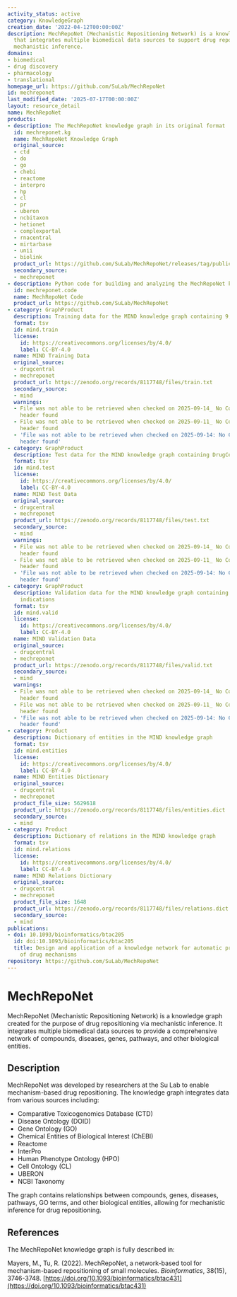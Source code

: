```yaml
---
activity_status: active
category: KnowledgeGraph
creation_date: '2022-04-12T00:00:00Z'
description: MechRepoNet (Mechanistic Repositioning Network) is a knowledge graph
  that integrates multiple biomedical data sources to support drug repositioning via
  mechanistic inference.
domains:
- biomedical
- drug discovery
- pharmacology
- translational
homepage_url: https://github.com/SuLab/MechRepoNet
id: mechreponet
last_modified_date: '2025-07-17T00:00:00Z'
layout: resource_detail
name: MechRepoNet
products:
- description: The MechRepoNet knowledge graph in its original format
  id: mechreponet.kg
  name: MechRepoNet Knowledge Graph
  original_source:
  - ctd
  - do
  - go
  - chebi
  - reactome
  - interpro
  - hp
  - cl
  - pr
  - uberon
  - ncbitaxon
  - hetionet
  - complexportal
  - rnacentral
  - mirtarbase
  - unii
  - biolink
  product_url: https://github.com/SuLab/MechRepoNet/releases/tag/publication
  secondary_source:
  - mechreponet
- description: Python code for building and analyzing the MechRepoNet knowledge graph
  id: mechreponet.code
  name: MechRepoNet Code
  product_url: https://github.com/SuLab/MechRepoNet
- category: GraphProduct
  description: Training data for the MIND knowledge graph containing 9,651,040 edges
  format: tsv
  id: mind.train
  license:
    id: https://creativecommons.org/licenses/by/4.0/
    label: CC-BY-4.0
  name: MIND Training Data
  original_source:
  - drugcentral
  - mechreponet
  product_url: https://zenodo.org/records/8117748/files/train.txt
  secondary_source:
  - mind
  warnings:
  - File was not able to be retrieved when checked on 2025-09-14_ No Content-Length
    header found
  - File was not able to be retrieved when checked on 2025-09-11_ No Content-Length
    header found
  - 'File was not able to be retrieved when checked on 2025-09-14: No Content-Length
    header found'
- category: GraphProduct
  description: Test data for the MIND knowledge graph containing DrugCentral indications
  format: tsv
  id: mind.test
  license:
    id: https://creativecommons.org/licenses/by/4.0/
    label: CC-BY-4.0
  name: MIND Test Data
  original_source:
  - drugcentral
  - mechreponet
  product_url: https://zenodo.org/records/8117748/files/test.txt
  secondary_source:
  - mind
  warnings:
  - File was not able to be retrieved when checked on 2025-09-14_ No Content-Length
    header found
  - File was not able to be retrieved when checked on 2025-09-11_ No Content-Length
    header found
  - 'File was not able to be retrieved when checked on 2025-09-14: No Content-Length
    header found'
- category: GraphProduct
  description: Validation data for the MIND knowledge graph containing DrugCentral
    indications
  format: tsv
  id: mind.valid
  license:
    id: https://creativecommons.org/licenses/by/4.0/
    label: CC-BY-4.0
  name: MIND Validation Data
  original_source:
  - drugcentral
  - mechreponet
  product_url: https://zenodo.org/records/8117748/files/valid.txt
  secondary_source:
  - mind
  warnings:
  - File was not able to be retrieved when checked on 2025-09-14_ No Content-Length
    header found
  - File was not able to be retrieved when checked on 2025-09-11_ No Content-Length
    header found
  - 'File was not able to be retrieved when checked on 2025-09-14: No Content-Length
    header found'
- category: Product
  description: Dictionary of entities in the MIND knowledge graph
  format: tsv
  id: mind.entities
  license:
    id: https://creativecommons.org/licenses/by/4.0/
    label: CC-BY-4.0
  name: MIND Entities Dictionary
  original_source:
  - drugcentral
  - mechreponet
  product_file_size: 5629618
  product_url: https://zenodo.org/records/8117748/files/entities.dict
  secondary_source:
  - mind
- category: Product
  description: Dictionary of relations in the MIND knowledge graph
  format: tsv
  id: mind.relations
  license:
    id: https://creativecommons.org/licenses/by/4.0/
    label: CC-BY-4.0
  name: MIND Relations Dictionary
  original_source:
  - drugcentral
  - mechreponet
  product_file_size: 1648
  product_url: https://zenodo.org/records/8117748/files/relations.dict
  secondary_source:
  - mind
publications:
- doi: 10.1093/bioinformatics/btac205
  id: doi:10.1093/bioinformatics/btac205
  title: Design and application of a knowledge network for automatic prioritization
    of drug mechanisms
repository: https://github.com/SuLab/MechRepoNet
---
```

# MechRepoNet

MechRepoNet (Mechanistic Repositioning Network) is a knowledge graph created for the purpose of drug repositioning via mechanistic inference. It integrates multiple biomedical data sources to provide a comprehensive network of compounds, diseases, genes, pathways, and other biological entities.

## Description

MechRepoNet was developed by researchers at the Su Lab to enable mechanism-based drug repositioning. The knowledge graph integrates data from various sources including:

- Comparative Toxicogenomics Database (CTD)
- Disease Ontology (DOID)
- Gene Ontology (GO)
- Chemical Entities of Biological Interest (ChEBI)
- Reactome
- InterPro
- Human Phenotype Ontology (HPO)
- Cell Ontology (CL)
- UBERON
- NCBI Taxonomy

The graph contains relationships between compounds, genes, diseases, pathways, GO terms, and other biological entities, allowing for mechanistic inference for drug repositioning.

## References

The MechRepoNet knowledge graph is fully described in:

Mayers, M., Tu, R. (2022). MechRepoNet, a network-based tool for mechanism-based repositioning of small molecules. *Bioinformatics*, 38(15), 3746-3748. [https://doi.org/10.1093/bioinformatics/btac431](https://doi.org/10.1093/bioinformatics/btac431)